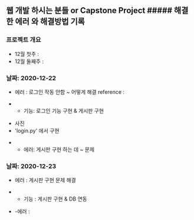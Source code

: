 
## 웹 개발 하시는 분들 or  Capstone Project    ##### 해결한 에러 와 해결방법 기록

### 프로젝트 개요
- 12월 첫주 : 
- 12월 둘째주 :

### 날짜: 2020-12-22
 - 에러 : 로그인 작동 안함 
    ~ 어떻게 해결
    reference : 
* - 기능: 로그인 기능 구현 & 게시판 구현
 - 사진
 - 'login.py' 에서 구현
* - 에러: 게시판 구현 하는 데 ~ 문제 



### 날짜: 2020-12-23
 - 에러 : 게시판 구현 문제 해결

* - 기능 : 게시판 구현 & DB 연동


* -에러 :
